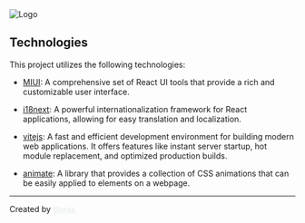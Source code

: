 
<div align="left">
    <img src="https://cdn.dribbble.com/userupload/7461041/file/original-bc0db5f06f174efb4bcfdbe1d7f78f86.png?compress=1&resize=50x50" alt="Logo" />
</div>

## Technologies

This project utilizes the following technologies:

- [MIUI](https://mui.com/): A comprehensive set of React UI tools that provide a rich and customizable user interface.

- [i18next](https://react.i18next.com/guides/quick-start): A powerful internationalization framework for React applications, allowing for easy translation and localization.

- [vitejs](https://vitejs.dev/): A fast and efficient development environment for building modern web applications. It offers features like instant server startup, hot module replacement, and optimized production builds.

- [animate](https://animate.style/): A library that provides a collection of CSS animations that can be easily applied to elements on a webpage.

---

Created by 
<a style="color: #edf0f1; transition: all 0.3s ease 0s; font-weight: bold; font-family: 'Gill Sans', 'Gill Sans MT', Calibri, 'Trebuchet MS', sans-serif;"  href="https://alsher.vercel.app/">Baraa</a>

